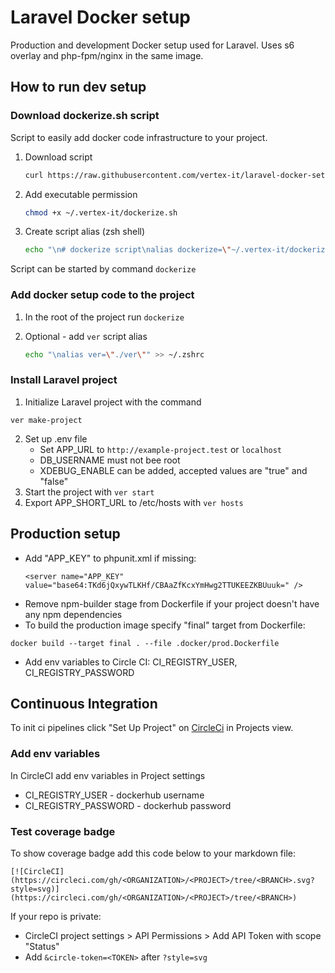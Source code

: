# Laravel Docker setup 

Production and development Docker setup used for Laravel.
Uses s6 overlay and php-fpm/nginx in the same image.

## How to run dev setup

### Download dockerize.sh script

Script to easily add docker code infrastructure to your project.

1. Download script

   ```bash
   curl https://raw.githubusercontent.com/vertex-it/laravel-docker-setup/master/dockerize.sh?token=AE4YUUJDNRF7UGMIAYZ6XOLBWNPN2 --output ~/.vertex-it/dockerize.sh --create-dirs
   ```

2. Add executable permission

   ```bash
   chmod +x ~/.vertex-it/dockerize.sh
   ```

3. Create script alias (zsh shell)

   ```bash
   echo "\n# dockerize script\nalias dockerize=\"~/.vertex-it/dockerize.sh\"" >> ~/.zshrc
   ```

Script can be started by command `dockerize`

### Add docker setup code to the project

1. In the root of the project run `dockerize`

2. Optional - add `ver` script alias

   ```bash
   echo "\nalias ver=\"./ver\"" >> ~/.zshrc
   ```

### Install Laravel project

1. Initialize Laravel project with the command
```
ver make-project
```
2. Set up .env file
    - Set APP_URL to `http://example-project.test` or `localhost`
    - DB_USERNAME must not bee root
    - XDEBUG_ENABLE can be added, accepted values are "true" and "false"
3. Start the project with `ver start`
4. Export APP_SHORT_URL to /etc/hosts with `ver hosts`

## Production setup

- Add "APP_KEY" to phpunit.xml if missing:
   ```
  <server name="APP_KEY" value="base64:TKd6jQxywTLKHf/CBAaZfKcxYmHwg2TTUKEEZKBUuuk=" />
  ```
- Remove npm-builder stage from Dockerfile if your project doesn't have any npm dependencies
- To build the production image specify "final" target from Dockerfile:
```
docker build --target final . --file .docker/prod.Dockerfile
```
- Add env variables to Circle CI: CI_REGISTRY_USER, CI_REGISTRY_PASSWORD

## Continuous Integration

To init ci pipelines click "Set Up Project" on [CircleCi](https://app.circleci.com/) in Projects view.

### Add env variables

In CircleCI add env variables in Project settings
- CI_REGISTRY_USER - dockerhub username
- CI_REGISTRY_PASSWORD - dockerhub password

### Test coverage badge

To show coverage badge add this code below to your markdown file:
```
[![CircleCI](https://circleci.com/gh/<ORGANIZATION>/<PROJECT>/tree/<BRANCH>.svg?style=svg)](https://circleci.com/gh/<ORGANIZATION>/<PROJECT>/tree/<BRANCH>)
```

If your repo is private:
- CircleCI project settings > API Permissions > Add API Token with scope "Status"
- Add `&circle-token=<TOKEN>` after `?style=svg`
